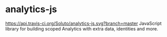 # analytics-js
https://api.travis-ci.org/Soluto/analytics-js.svg?branch=master
JavaScript library for building scoped Analytics with extra data, identities and more.
